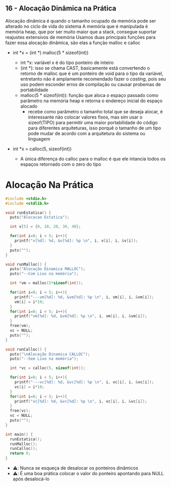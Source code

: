 ## 16 - Alocação Dinâmica na Prática

Alocação dinâmica é quando o tamanho ocupado da memória pode ser alterado no ciclo de vida do sistema
A memória que é manipulada é memória heap, que por ser muito maior que a stack, consegue suportar reajustes extensivos de memória
Usamos duas principais funções para fazer essa alocação dinâmica, são elas a função malloc e calloc

- int \*x = (int \*) malloc(5 \* sizeof(int))

  - int \*x: variável x é do tipo ponteiro de inteiro
  - (int \*): isso se chama CAST, basicamente está convertendo o retorno de malloc que é um ponteiro de void para o tipo da variável, entretanto não é amplamente recomendado fazer o _casting_, pois seu uso podem esconder erros de compilação ou causar probemas de portabilidade
  - malloc(5 \* sizeof(int)): função que aloca o espaço passado como parâmetro na memória heap e retorna o endereço inicial do espaço alocado
    - recebe como parâmetro o tamanho total que se deseja alocar, é interessante não colocar valores fixos, mas sim usar o sizeof(TIPO) para permitir uma maior portabilidade do código para diferentes arquiteturas, isso porquê o tamanho de um tipo pode mudar de acordo com a arquitetura do sistema ou linguagem

- int \*x = calloc(5, sizeof(int))
  - A única diferença do calloc para o malloc é que ele intancia todos os espaços retornado com o zero do tipo

# Alocação Na Prática

```c
#include <stdio.h>
#include <stdlib.h>

void runEstatica() {
  puts("Alocacao Estatica");

  int v[5] = {0, 10, 20, 30, 40};

  for(int i=0; i < 5; i++){
    printf("v[%d]: %d, &v[%d]: %p \n", i, v[i], i, &v[i]);
  }
  puts("");
}

void runMalloc() {
  puts("Alocação Dinamica MALLOC");
  puts("--Com Lixo na memória");

  int *vm = malloc(5*sizeof(int));

  for(int i=0; i < 5; i++){
    printf("---vm[%d]: %d, &vm[%d]: %p \n", i, vm[i], i, &vm[i]);
    vm[i] = i*10;
  }
  for(int i=0; i < 5; i++){
    printf("vm[%d]: %d, &vm[%d]: %p \n", i, vm[i], i, &vm[i]);
  }
  free(vm);
  vc = NULL;
  puts("");
}

void runCalloc() {
  puts("\nAlocação Dinamica CALLOC");
  puts("--Sem Lixo na memória");

  int *vc = calloc(5, sizeof(int));

  for(int i=0; i < 5; i++){
    printf("---vc[%d]: %d, &vc[%d]: %p \n", i, vc[i], i, &vc[i]);
    vc[i] = i*10;
  }
  for(int i=0; i < 5; i++){
    printf("vc[%d]: %d, &vc[%d]: %p \n", i, vc[i], i, &vc[i]);
  }
  free(vc);
  vc = NULL;
  puts("");
}

int main() {
  runEstatica();
  runMalloc();
  runCalloc();
  return 0;
}
```

- ⚠️: Nunca se esqueça de desalocar os ponteiros dinâmicos
- ⚠️: É uma boa prática colocar o valor do ponteiro apontando para NULL após desalocá-lo
